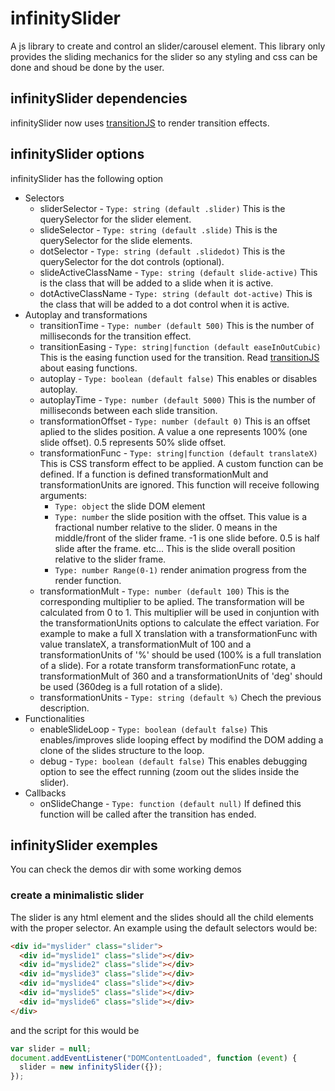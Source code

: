 # infinitySlider

A js library to create and control an slider/carousel element. This library only provides the sliding mechanics for the slider so any styling and css can be done and shoud be done by the user.

## infinitySlider dependencies

infinitySlider now uses [transitionJS](https://github.com/Paciente8159/transitionJS) to render transition effects.

## infinitySlider options

infinitySlider has the following option

- Selectors
  - sliderSelector - `Type: string (default .slider)` This is the querySelector for the slider element.
  - slideSelector - `Type: string (default .slide)` This is the querySelector for the slide elements.
  - dotSelector - `Type: string (default .slidedot)` This is the querySelector for the dot controls (optional).
  - slideActiveClassName - `Type: string (default slide-active)` This is the class that will be added to a slide when it is active.
  - dotActiveClassName - `Type: string (default dot-active)` This is the class that will be added to a dot control when it is active.
- Autoplay and transformations
  - transitionTime - `Type: number (default 500)` This is the number of milliseconds for the transition effect.
  - transitionEasing - `Type: string|function (default easeInOutCubic)` This is the easing function used for the transition. Read [transitionJS](https://github.com/Paciente8159/transitionJS)
 about easing functions.
  - autoplay - `Type: boolean (default false)` This enables or disables autoplay.
  - autoplayTime - `Type: number (default 5000)` This is the number of milliseconds between each slide transition.
  - transformationOffset - `Type: number (default 0)` This is an offset aplied to the slides position. A value a one represents 100% (one slide offset). 0.5 represents 50% slide offset.
  - transformationFunc - `Type: string|function (default translateX)` This is CSS transform effect to be applied. A custom function can be defined. If a function is defined transformationMult and transformationUnits are ignored. This function will receive following arguments:
    - `Type: object` the slide DOM element
    - `Type: number` the slide position with the offset. This value is a fractional number relative to the slider. 0 means in the middle/front of the slider frame. -1 is one slide before. 0.5 is half slide after the frame. etc... This is the slide overall position relative to the slider frame.
    - `Type: number Range(0-1)` render animation progress from the render function. 
  - transformationMult - `Type: number (default 100)` This is the corresponding multiplier to be aplied. The transformation will be calculated from 0 to 1. This multiplier will be used in conjuntion with the transformationUnits options to calculate the effect variation. For example to make a full X translation with a transformationFunc with value translateX, a transformationMult of 100 and a transformationUnits of '%' should be used (100% is a full translation of a slide). For a rotate transform transformationFunc rotate, a transformationMult of 360 and a transformationUnits of 'deg' should be used (360deg is a full rotation of a slide).
  - transformationUnits - `Type: string (default %)` Chech the previous description.
- Functionalities
  - enableSlideLoop - `Type: boolean (default false)` This enables/improves slide looping effect by modifind the DOM adding a clone of the slides structure to the loop.
  - debug - `Type: boolean (default false)` This enables debugging option to see the effect running (zoom out the slides inside the slider).
- Callbacks
  - onSlideChange - `Type: function (default null)` If defined this function will be called after the transition has ended.

## infinitySlider exemples

You can check the demos dir with some working demos

### create a minimalistic slider

The slider is any html element and the slides should all the child elements with the proper selector. An example using the default selectors would be:

```html
<div id="myslider" class="slider">
  <div id="myslide1" class="slide"></div>
  <div id="myslide2" class="slide"></div>
  <div id="myslide3" class="slide"></div>
  <div id="myslide4" class="slide"></div>
  <div id="myslide5" class="slide"></div>
  <div id="myslide6" class="slide"></div>
</div>
```

and the script for this would be

```js
var slider = null;
document.addEventListener("DOMContentLoaded", function (event) {
  slider = new infinitySlider({});
});
```
